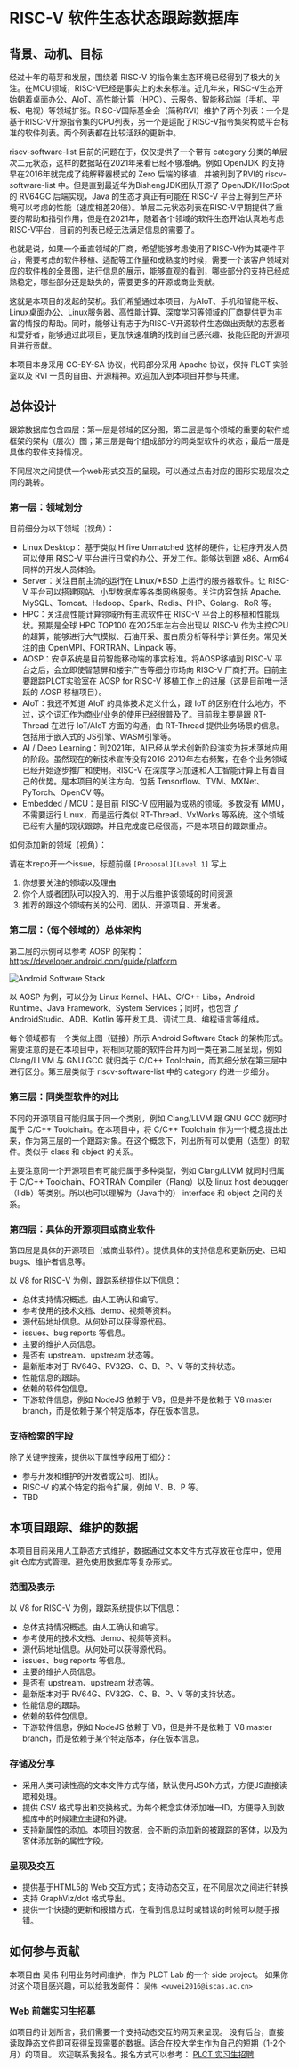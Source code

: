 # RISC-V 软件生态状态跟踪数据库

## 背景、动机、目标

经过十年的萌芽和发展，围绕着 RISC-V 的指令集生态环境已经得到了极大的关注。在MCU领域，RISC-V已经是事实上的未来标准。近几年来，RISC-V生态开始朝着桌面办公、AIoT、高性能计算（HPC）、云服务、智能移动端（手机、平板、电视）等领域扩张。RISC-V国际基金会（简称RVI）维护了两个列表：一个是基于RISC-V开源指令集的CPU列表，另一个是适配了RISC-V指令集架构或平台标准的软件列表。两个列表都在比较活跃的更新中。

riscv-software-list 目前的问题在于，仅仅提供了一个带有 category 分类的单层次二元状态，这样的数据站在2021年来看已经不够准确。例如 OpenJDK 的支持早在2016年就完成了纯解释器模式的 Zero 后端的移植，并被列到了RVI的 riscv-software-list 中。但是直到最近华为BishengJDK团队开源了 OpenJDK/HotSpot 的 RV64GC 后端实现，Java 的生态才真正有可能在 RISC-V 平台上得到生产环境可以考虑的性能（速度相差20倍）。单层二元状态列表在RISC-V早期提供了重要的帮助和指引作用，但是在2021年，随着各个领域的软件生态开始认真地考虑RISC-V平台，目前的列表已经无法满足信息的需要了。

也就是说，如果一个垂直领域的厂商，希望能够考虑使用了RISC-V作为其硬件平台，需要考虑的软件移植、适配等工作量和成熟度的时候，需要一个该客户领域对应的软件栈的全景图，进行信息的展示，能够直观的看到，哪些部分的支持已经成熟稳定，哪些部分还是缺失的，需要更多的开源或商业贡献。

这就是本项目的发起的契机。我们希望通过本项目，为AIoT、手机和智能平板、Linux桌面办公、Linux服务器、高性能计算、深度学习等领域的厂商提供更为丰富的情报的帮助。同时，能够让有志于为RISC-V开源软件生态做出贡献的志愿者和爱好者，能够通过此项目，更加快速准确的找到自己感兴趣、技能匹配的开源项目进行贡献。

本项目本身采用 CC-BY-SA 协议，代码部分采用 Apache 协议，保持 PLCT 实验室以及 RVI 一贯的自由、开源精神。欢迎加入到本项目并参与共建。

## 总体设计

跟踪数据库包含四层：第一层是领域的区分图，第二层是每个领域的重要的软件或框架的架构（层次）图；第三层是每个组成部分的同类型软件的状态；最后一层是具体的软件支持情况。

不同层次之间提供一个web形式交互的呈现，可以通过点击对应的图形实现层次之间的跳转。

### 第一层：领域划分

目前细分为以下领域（视角）：
- Linux Desktop： 基于类似 Hifive Unmatched 这样的硬件，让程序开发人员可以使用 RISC-V 平台进行日常的办公、开发工作。能够达到跟 x86、Arm64 同样的开发人员体验。
- Server：关注目前主流的运行在 Linux/*BSD 上运行的服务器软件。让 RISC-V 平台可以搭建网站、小型数据库等各类网络服务。关注内容包括 Apache、MySQL、Tomcat、Hadoop、Spark、Redis、PHP、Golang、RoR 等。
- HPC：关注高性能计算领域所有主流软件在 RISC-V 平台上的移植和性能现状。预期是全球 HPC TOP100 在2025年左右会出现以 RISC-V 作为主控CPU的超算，能够进行大气模拟、石油开采、蛋白质分析等科学计算任务。常见关注的由 OpenMPI、FORTRAN、Linpack 等。
- AOSP：安卓系统是目前智能移动端的事实标准。将AOSP移植到 RISC-V 平台之后，会立即使智慧屏和楼宇广告等细分市场向 RISC-V 厂商打开。目前主要跟踪PLCT实验室在 AOSP for RISC-V 移植工作上的进展（这是目前唯一活跃的 AOSP 移植项目）。
- AIoT：我还不知道 AIoT 的具体技术定义什么，跟 IoT 的区别在什么地方。不过，这个词汇作为商业/业务的使用已经很普及了。目前我主要是跟 RT-Thread 在进行 IoT/AIoT 方面的沟通，由 RT-Thread 提供业务场景的信息。包括用于嵌入式的 JS引擎、WASM引擎等。
- AI / Deep Learning：到2021年，AI已经从学术创新阶段演变为技术落地应用的阶段。虽然现在的新技术宣传没有2016-2019年左右频繁，在各个业务领域已经开始逐步推广和使用。RISC-V 在深度学习加速和人工智能计算上有着自己的优势。是本项目的关注方向。包括 Tensorflow、TVM、MXNet、PyTorch、OpenCV 等。
- Embedded / MCU：是目前 RISC-V 应用最为成熟的领域。多数没有 MMU，不需要运行 Linux，而是运行类似 RT-Thread、VxWorks 等系统。这个领域已经有大量的现状跟踪，并且完成度已经很高，不是本项目的跟踪重点。

如何添加新的领域（视角）：

请在本repo开一个issue，标题前缀 `[Proposal][Level 1]` 写上
1. 你想要关注的领域以及理由
1. 你个人或者团队可以投入的、用于以后维护该领域的时间资源
1. 推荐的跟这个领域有关的公司、团队、开源项目、开发者。

### 第二层：（每个领域的）总体架构

第二层的示例可以参考 AOSP 的架构：
https://developer.android.com/guide/platform

![Android Software Stack](https://developer.android.com/guide/platform/images/android-stack_2x.png)

以 AOSP 为例，可以分为 Linux Kernel、HAL、C/C++ Libs，Android Runtime、Java Framework、System Services；同时，也包含了 AndroidStudio、ADB、Kotlin 等开发工具、调试工具、编程语言等组成。

每个领域都有一个类似上图（链接）所示 Android Software Stack 的架构形式。需要注意的是在本项目中，将相同功能的软件合并为同一类在第二层呈现，例如 Clang/LLVM 与 GNU GCC 就归类于 C/C++ Toolchain，而其细分放在第三层中进行区分。第三层类似于 riscv-software-list 中的 category 的进一步细分。

### 第三层：同类型软件的对比

不同的开源项目可能归属于同一个类别，例如 Clang/LLVM 跟 GNU GCC 就同时属于 C/C++ Toolchain。在本项目中，将  C/C++ Toolchain 作为一个概念提出出来，作为第三层的一个跟踪对象。在这个概念下，列出所有可以使用（选型）的软件。类似于 class 和 object 的关系。

主要注意同一个开源项目有可能归属于多种类型，例如 Clang/LLVM 就同时归属于 C/C++ Toolchain、FORTRAN Compiler（Flang）以及 linux host debugger（lldb）等类别。所以也可以理解为（Java中的） interface 和 object 之间的关系。

### 第四层：具体的开源项目或商业软件

第四层是具体的开源项目（或商业软件）。提供具体的支持信息和更新历史、已知bugs、维护者信息等。

以 V8 for RISC-V 为例，跟踪系统提供以下信息：
- 总体支持情况概述。由人工确认和编写。
- 参考使用的技术文档、demo、视频等资料。
- 源代码地址信息。从何处可以获得源代码。
- issues、bug reports 等信息。
- 主要的维护人员信息。
- 是否有 upstream、upstream 状态等。
- 最新版本对于 RV64G、RV32G、C、B、P、V 等的支持状态。
- 性能信息的跟踪。
- 依赖的软件包信息。
- 下游软件信息，例如 NodeJS 依赖于 V8，但是并不是依赖于 V8 master branch，而是依赖于某个特定版本，存在版本信息。

### 支持检索的字段

除了关键字搜索，提供以下属性字段用于细分：
- 参与开发和维护的开发者或公司、团队。
- RISC-V 的某个特定的指令扩展，例如 V、B、P 等。
- TBD

## 本项目跟踪、维护的数据

本项目目前采用人工静态方式维护，数据通过文本文件方式存放在仓库中，使用 git 仓库方式管理。避免使用数据库等复杂形式。

### 范围及表示

以 V8 for RISC-V 为例，跟踪系统提供以下信息：
- 总体支持情况概述。由人工确认和编写。
- 参考使用的技术文档、demo、视频等资料。
- 源代码地址信息。从何处可以获得源代码。
- issues、bug reports 等信息。
- 主要的维护人员信息。
- 是否有 upstream、upstream 状态等。
- 最新版本对于 RV64G、RV32G、C、B、P、V 等的支持状态。
- 性能信息的跟踪。
- 依赖的软件包信息。
- 下游软件信息，例如 NodeJS 依赖于 V8，但是并不是依赖于 V8 master branch，而是依赖于某个特定版本，存在版本信息。

### 存储及分享

- 采用人类可读性高的文本文件方式存储，默认使用JSON方式，方便JS直接读取和处理。
- 提供 CSV 格式导出和交换格式。为每个概念实体添加唯一ID，方便导入到数据库中的时候建立主键和外键。
- 支持新属性的添加。本项目的数据，会不断的添加新的被跟踪的客体，以及为客体添加新的属性字段。

### 呈现及交互

- 提供基于HTML5的 Web 交互方式；支持动态交互，在不同层次之间进行转换
- 支持 GraphViz/dot 格式导出。
- 提供一个快捷的更新和报错方式，在看到信息过时或错误的时候可以随手报错。

## 如何参与贡献

本项目由 吴伟 利用业务时间维护，作为 PLCT Lab 的一个 side project。
如果你对这个项目感兴趣，可以给我发邮件： `吴伟 <wuwei2016@iscas.ac.cn>`

### Web 前端实习生招募

如项目的计划所言，我们需要一个支持动态交互的网页来呈现。
没有后台，直接读取静态文件即可获得呈现需要的数据。适合在校大学生作为自己的短期（1-2个月）的项目。
欢迎联系我报名。报名方式可以参考：
[PLCT 实习生招聘](https://github.com/isrc-cas/PLCT-Weekly/blob/master/interns.md)
